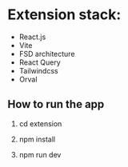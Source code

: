 # Extension stack:
- React.js
- Vite
- FSD architecture
- React Query
- Tailwindcss
- Orval

## How to run the app
1. cd extension

2. npm install

3. npm run dev